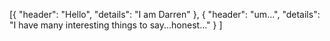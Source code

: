 [{
		"header": "Hello",
		"details": "I am Darren"
	},
	{
		"header": "um...",
		"details": "I have many interesting things to say...honest..."
	}
]
